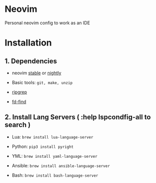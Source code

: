 # Neovim
Personal neovim config to work as an IDE

# Installation

## 1. Dependencies
* neovim [stable](https://github.com/neovim/neovim/releases/tag/stable) or [nightly](https://github.com/neovim/neovim/releases/tag/nightly)

* Basic tools: ``` git, make, unzip ```

* [ripgrep](https://github.com/BurntSushi/ripgrep#installation)

* [fd-find](https://github.com/sharkdp/fd#installation)

## 2. Install Lang Servers ( :help lspcondfig-all to search )

* Lua: ``` brew install lua-language-server ```

* Python: ``` pip3 install pyright ```

* YML: ``` brew install yaml-language-server ```

* Ansible: ``` brew install ansible-language-server ```

* Bash: ``` brew install bash-language-server ```
